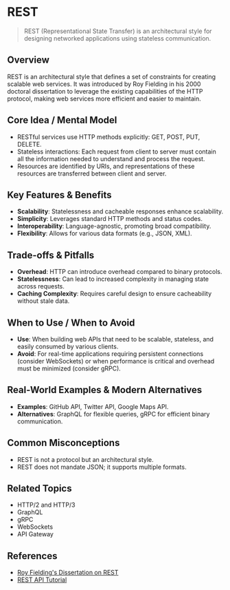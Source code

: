 # REST

> REST (Representational State Transfer) is an architectural style for designing networked applications using stateless communication.

## Overview
REST is an architectural style that defines a set of constraints for creating scalable web services. It was introduced by Roy Fielding in his 2000 doctoral dissertation to leverage the existing capabilities of the HTTP protocol, making web services more efficient and easier to maintain.

## Core Idea / Mental Model
- RESTful services use HTTP methods explicitly: GET, POST, PUT, DELETE.
- Stateless interactions: Each request from client to server must contain all the information needed to understand and process the request.
- Resources are identified by URIs, and representations of these resources are transferred between client and server.

## Key Features & Benefits
- **Scalability**: Statelessness and cacheable responses enhance scalability.
- **Simplicity**: Leverages standard HTTP methods and status codes.
- **Interoperability**: Language-agnostic, promoting broad compatibility.
- **Flexibility**: Allows for various data formats (e.g., JSON, XML).

## Trade-offs & Pitfalls
- **Overhead**: HTTP can introduce overhead compared to binary protocols.
- **Statelessness**: Can lead to increased complexity in managing state across requests.
- **Caching Complexity**: Requires careful design to ensure cacheability without stale data.

## When to Use / When to Avoid
- **Use**: When building web APIs that need to be scalable, stateless, and easily consumed by various clients.
- **Avoid**: For real-time applications requiring persistent connections (consider WebSockets) or when performance is critical and overhead must be minimized (consider gRPC).

## Real-World Examples & Modern Alternatives
- **Examples**: GitHub API, Twitter API, Google Maps API.
- **Alternatives**: GraphQL for flexible queries, gRPC for efficient binary communication.

## Common Misconceptions
- REST is not a protocol but an architectural style.
- REST does not mandate JSON; it supports multiple formats.

## Related Topics
- HTTP/2 and HTTP/3
- GraphQL
- gRPC
- WebSockets
- API Gateway

## References
- [Roy Fielding's Dissertation on REST](https://www.ics.uci.edu/~fielding/pubs/dissertation/rest_arch_style.htm)  
- [REST API Tutorial](https://restfulapi.net/)